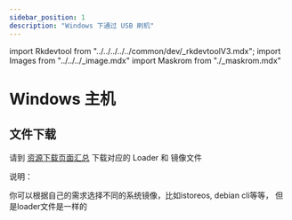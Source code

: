 ```yaml
---
sidebar_position: 1
description: "Windows 下通过 USB 刷机"
---
```


import Rkdevtool from "../../../../../common/dev/\_rkdevtoolV3.mdx";
import Images from "../../../\_image.mdx"
import Maskrom from "./\_maskrom.mdx"

# Windows 主机

## 文件下载

请到 [资源下载页面汇总](../../../download.md) 下载对应的 Loader 和 镜像文件

说明：

你可以根据自己的需求选择不同的系统镜像，比如istoreos, debian cli等等， 但是loader文件是一样的

<Rkdevtool rkdevtool_emmc_img="/img/rkdevtool/emmc-path.webp" loader_name="rk3528_spl_loader_v1.07.104.bin" emmc={false} pcie={false} sata={false} >
<Maskrom/>
</Rkdevtool>
